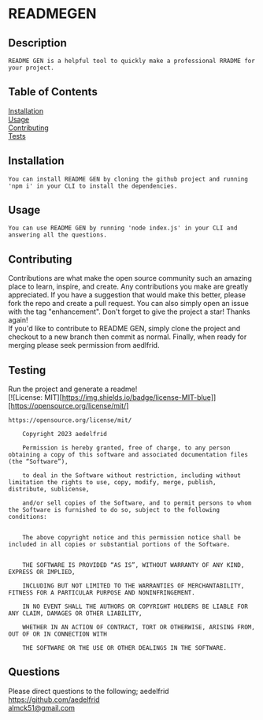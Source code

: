 
# READMEGEN
  
  ## Description
    
    README GEN is a helpful tool to quickly make a professional RRADME for your project.  
  ## Table of Contents

  [Installation](##Installation)
<br>[Usage](##Usage)
<br>[Contributing](##Contributing)
<br>[Tests](##Tests)
<br>
  
        
  ## Installation
        
    You can install README GEN by cloning the github project and running 'npm i' in your CLI to install the dependencies.  
        
  ## Usage
        
    You can use README GEN by running 'node index.js' in your CLI and answering all the questions.  
        
  ## Contributing
        
  Contributions are what make the open source community such an amazing place to learn,  inspire, and create. Any contributions you make are greatly appreciated.
  If you have a suggestion that would make this better, please fork the repo and create a   pull request. You can also simply open an issue with the tag "enhancement".   Don't forget to give the project a star! Thanks again!     
  If you'd like to contribute to README GEN, simply clone the project and checkout to a new branch then commit as normal. 
        Finally, when ready for merging please seek permission from aedlfrid.  
    
  ## Testing
    
  Run the project and generate a readme!  
    [![License: MIT][https://img.shields.io/badge/license-MIT-blue]][https://opensource.org/license/mit/]
      
    https://opensource.org/license/mit/
      
        Copyright 2023 aedelfrid

        Permission is hereby granted, free of charge, to any person obtaining a copy of this software and associated documentation files (the “Software”),

        to deal in the Software without restriction, including without limitation the rights to use, copy, modify, merge, publish, distribute, sublicense,

        and/or sell copies of the Software, and to permit persons to whom the Software is furnished to do so, subject to the following conditions:

        
        The above copyright notice and this permission notice shall be included in all copies or substantial portions of the Software.

        
        THE SOFTWARE IS PROVIDED “AS IS”, WITHOUT WARRANTY OF ANY KIND, EXPRESS OR IMPLIED,
 
        INCLUDING BUT NOT LIMITED TO THE WARRANTIES OF MERCHANTABILITY, FITNESS FOR A PARTICULAR PURPOSE AND NONINFRINGEMENT.
 
        IN NO EVENT SHALL THE AUTHORS OR COPYRIGHT HOLDERS BE LIABLE FOR ANY CLAIM, DAMAGES OR OTHER LIABILITY,
 
        WHETHER IN AN ACTION OF CONTRACT, TORT OR OTHERWISE, ARISING FROM, OUT OF OR IN CONNECTION WITH
 
        THE SOFTWARE OR THE USE OR OTHER DEALINGS IN THE SOFTWARE.
 
        
  ## Questions
        
  Please direct questions to the following;
    aedelfrid https://github.com/aedelfrid      
    almck51@gmail.com  